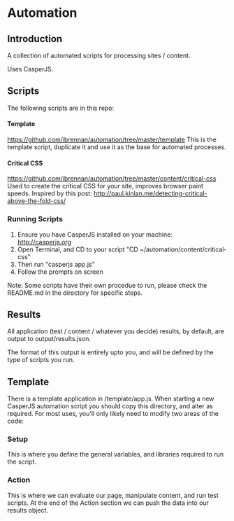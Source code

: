 Automation
=========

## Introduction

A collection of automated scripts for processing sites / content.

Uses CasperJS.

## Scripts

The following scripts are in this repo:

#### Template
https://github.com/ibrennan/automation/tree/master/template
This is the template script, duplicate it and use it as the base for automated processes.

#### Critical CSS
https://github.com/ibrennan/automation/tree/master/content/critical-css
Used to create the critical CSS for your site, improves browser paint speeds. Inspired by this post: http://paul.kinlan.me/detecting-critical-above-the-fold-css/


### Running Scripts

1. Ensure you have CasperJS installed on your machine: http://casperjs.org
2. Open Terminal, and CD to your script "CD ~/automation/content/critical-css"
3. Then run "casperjs app.js"
5. Follow the prompts on screen

Note: Some scripts have their own procedue to run, please check the README.md in the directory for specific steps.


## Results

All application (test / content / whatever you decide) results, by default, are output to output/results.json.

The format of this output is entirely upto you, and will be defined by the type of scripts you run.


## Template

There is a template application in /template/app.js. When starting a new CasperJS automation script you should copy this directory, and alter as required. For most uses, you'll only likely need to modify two areas of the code:

### Setup

This is where you define the general variables, and libraries required to run the script.

### Action

This is where we can evaluate our page, manipulate content, and run test scripts. At the end of the Action section we can push the data into our results object.
